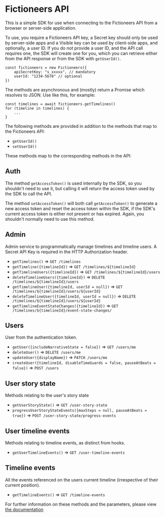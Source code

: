 # Fictioneers API
This is a simple SDK for use when connecting to the Fictioneers API from a browser or server-side application.

To use, you require a Fictioneers API key, a Secret key should only be used by server-side apps and a Visible key can be used by client-side apps, and optionally, a user ID.
If you do not provide a user ID, and the API call requires one, the SDK will create one for you, which you can retrieve either from the API response or from the SDK with `getUserId()`.

    const fictioneers = new Fictioneers({
        apiSecretKey: "s_xxxxx", // mandatory
        userId: "1234-5678" // optional
    })

The methods are asynchronous and (mostly) return a Promise which resolves to JSON. Use like this, for example:

    const timelines = await fictioneers.getTimelines()
    for (timeline in timelines) {
        ...
    }

The following methods are provided in addition to the methods that map to the Fictioneers API:

- `getUserId()`
- `setUserId()`

These methods map to the corresponding methods in the API:

## Auth ##

The method `getAccessToken()` is used internally by the SDK, so you shouldn't need to use it, but calling it will return the access token used by the SDK to call the API.

The method `setAccessToken()` will both call `getAccessToken()` to generate a new access token and reset the access token within the SDK, if the SDK's current access token is either not present or has expired. Again, you shouldn't normally need to use this method.

## Admin ##

Admin service to programmatically manage timelines and timeline users. A Secret API Key is required in the HTTP Authorization header.

- `getTimelines()` => `GET /timelines`
- `getTimeline({timelineId})` => `GET /timelines/${timelineId}`
- `getTimelineUsers({timelineId})` => `GET /timelines/${timelineId}/users`
- `deleteTimelineUsers({timelineId})` => `DELETE /timelines/${timelineId}/users`
- `getTimelineUser({timelineId, userId = null})` => `GET /timelines/${timelineId}/users/${userId}`
- `deleteTimelineUser({timelineId, userId = null})` => `DELETE /timelines/${timelineId}/users/${userId}`
- `getTimelineEventStateChanges({timelineId})` => `GET /timelines/${timelineId}/event-state-changes/`

## Users ##

User from the authentication token.

- `getUser({includeNarrativeState = false})` => `GET /users/me`
- `deleteUser()` => `DELETE /users/me`
- `updateUser({displayName})` => `PATCH /users/me`
- `createUser({timelineId, disableTimeGuards = false, pauseAtBeats = false})` => `POST /users`

## User story state ##

Methods relating to the user's story state

- `getUserStoryState()` => `GET /user-story-state`
- `progressUserStoryStateEvents({maxSteps = null, pauseAtBeats = true})` => `POST /user-story-state/progress-events`

## User timeline events ##

Methods relating to timeline events, as distinct from hooks.

- `getUserTimelineEvents()` => `GET /user-timeline-events`

## Timeline events ##

All the events referenced on the users current timeline (irrespective of their current position).

- `getTimelineEvents()` => `GET /timeline-events`

For further information on these methods and the parameters, please view [the documentation](https://docs.fictioneers.co.uk/)
